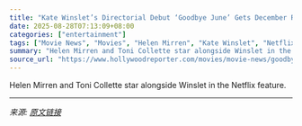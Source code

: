 ```yaml
---
title: "Kate Winslet’s Directorial Debut ‘Goodbye June’ Gets December Release, First Look"
date: 2025-08-28T07:13:09+08:00
categories: ["entertainment"]
tags: ["Movie News", "Movies", "Helen Mirren", "Kate Winslet", "Netflix", "Stephen Merchant", "Toni Collette"]
summary: "Helen Mirren and Toni Collette star alongside Winslet in the Netflix feature."
source_url: "https://www.hollywoodreporter.com/movies/movie-news/goodbye-june-kate-winslet-netflix-release-1236355448/"
---
```


Helen Mirren and Toni Collette star alongside Winslet in the Netflix feature.

---

*来源: [原文链接](https://www.hollywoodreporter.com/movies/movie-news/goodbye-june-kate-winslet-netflix-release-1236355448/)*
